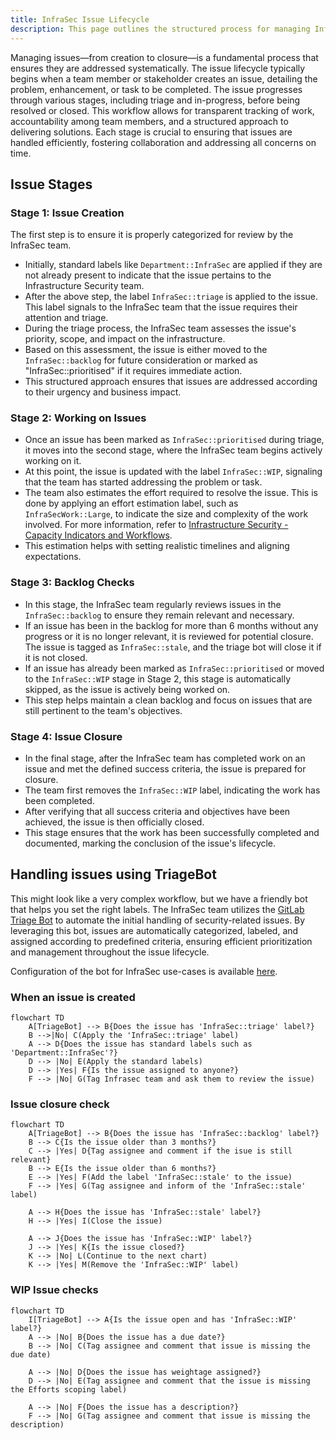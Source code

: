```yaml
---
title: InfraSec Issue Lifecycle
description: This page outlines the structured process for managing InfraSec issues from creation to closure. It includes clear stages such as issue triage, prioritization, backlog checks, and closure, ensuring efficient tracking, timely resolution, and accountability through systematic labeling and workflows
---
```


Managing issues—from creation to closure—is a fundamental process that ensures they are addressed systematically. The issue lifecycle typically begins when a team member or stakeholder creates an issue, detailing the problem, enhancement, or task to be completed. The issue progresses through various stages, including triage and in-progress, before being resolved or closed. This workflow allows for transparent tracking of work, accountability among team members, and a structured approach to delivering solutions. Each stage is crucial to ensuring that issues are handled efficiently, fostering collaboration and addressing all concerns on time.

## Issue Stages

### Stage 1: Issue Creation

The first step is to ensure it is properly categorized for review by the InfraSec team.

- Initially, standard labels like `Department::InfraSec` are applied if they are not already present to indicate that the issue pertains to the Infrastructure Security team.
- After the above step, the label `InfraSec::triage` is applied to the issue. This label signals to the InfraSec team that the issue requires their attention and triage.
- During the triage process, the InfraSec team assesses the issue's priority, scope, and impact on the infrastructure.
- Based on this assessment, the issue is either moved to the `InfraSec::backlog` for future consideration or marked as "InfraSec::prioritised" if it requires immediate action.
- This structured approach ensures that issues are addressed according to their urgency and business impact.

### Stage 2: Working on Issues

- Once an issue has been marked as `InfraSec::prioritised` during triage, it moves into the second stage, where the InfraSec team begins actively working on it.
- At this point, the issue is updated with the label `InfraSec::WIP`, signaling that the team has started addressing the problem or task.
- The team also estimates the effort required to resolve the issue. This is done by applying an effort estimation label, such as `InfraSecWork::Large`, to indicate the size and complexity of the work involved. For more information, refer to [Infrastructure Security - Capacity Indicators and Workflows](../metrics/capacity/#effort-classification).
- This estimation helps with setting realistic timelines and aligning expectations.

### Stage 3: Backlog Checks

- In this stage, the InfraSec team regularly reviews issues in the `InfraSec::backlog` to ensure they remain relevant and necessary.
- If an issue has been in the backlog for more than 6 months without any progress or it is no longer relevant, it is reviewed for potential closure. The issue is tagged as `InfraSec::stale`, and the triage bot will close it if it is not closed.
- If an issue has already been marked as `InfraSec::prioritised` or moved to the `InfraSec::WIP` stage in Stage 2, this stage is automatically skipped, as the issue is actively being worked on.
- This step helps maintain a clean backlog and focus on issues that are still pertinent to the team's objectives.

### Stage 4: Issue Closure

- In the final stage, after the InfraSec team has completed work on an issue and met the defined success criteria, the issue is prepared for closure.
- The team first removes the `InfraSec::WIP` label, indicating the work has been completed.
- After verifying that all success criteria and objectives have been achieved, the issue is then officially closed.
- This stage ensures that the work has been successfully completed and documented, marking the conclusion of the issue's lifecycle.

## Handling issues using TriageBot

This might look like a very complex workflow, but we have a friendly bot that helps you set the right labels. The InfraSec team utilizes the [GitLab Triage Bot](https://gitlab.com/gitlab-org/ruby/gems/gitlab-triage) to automate the initial handling of security-related issues. By leveraging this bot, issues are automatically categorized, labeled, and assigned according to predefined criteria, ensuring efficient prioritization and management throughout the issue lifecycle.

Configuration of the bot for InfraSec use-cases is available [here](https://gitlab.com/gitlab-com/gl-security/product-security/infrastructure-security/automation/infrasec-triage-bot/-/tree/main).

### When an issue is created

```mermaid
flowchart TD
    A[TriageBot] --> B{Does the issue has 'InfraSec::triage' label?}
    B -->|No| C(Apply the 'InfraSec::triage' label)
    A --> D{Does the issue has standard labels such as 'Department::InfraSec'?}
    D --> |No| E(Apply the standard labels)
    D --> |Yes| F{Is the issue assigned to anyone?}
    F --> |No| G(Tag Infrasec team and ask them to review the issue)
```

### Issue closure check

```mermaid
flowchart TD
    A[TriageBot] --> B{Does the issue has 'InfraSec::backlog' label?}
    B --> C{Is the issue older than 3 months?}
    C --> |Yes| D{Tag assignee and comment if the isue is still relevant}
    B --> E{Is the issue older than 6 months?}
    E --> |Yes| F(Add the label 'InfraSec::stale' to the issue)
    F --> |Yes| G(Tag assignee and inform of the 'InfraSec::stale' label)

    A --> H{Does the issue has 'InfraSec::stale' label?}
    H --> |Yes| I(Close the issue)

    A --> J{Does the issue has 'InfraSec::WIP' label?}
    J --> |Yes| K{Is the issue closed?}
    K --> |No| L(Continue to the next chart)
    K --> |Yes| M(Remove the 'InfraSec::WIP' label)
```

### WIP Issue checks

```mermaid
flowchart TD
    I[TriageBot] --> A{Is the issue open and has 'InfraSec::WIP' label?}
    A --> |No| B{Does the issue has a due date?}
    B --> |No| C(Tag assignee and comment that issue is missing the due date)

    A --> |No| D{Does the issue has weightage assigned?}
    D --> |No| E(Tag assignee and comment that the issue is missing the Efforts scoping label)

    A --> |No| F{Does the issue has a description?}
    F --> |No| G(Tag assignee and comment that issue is missing the description)
```
